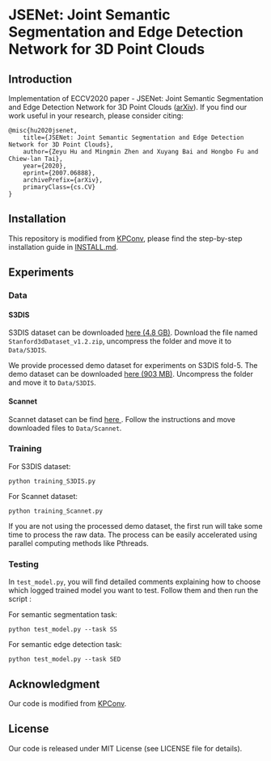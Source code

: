 # JSENet: Joint Semantic Segmentation and Edge Detection Network for 3D Point Clouds
## Introduction
Implementation of ECCV2020 paper - JSENet: Joint Semantic Segmentation and Edge Detection Network for 3D Point Clouds ([arXiv](https://arxiv.org/abs/2007.06888)). If you find our work useful in your research, please consider citing:

```
@misc{hu2020jsenet,
    title={JSENet: Joint Semantic Segmentation and Edge Detection Network for 3D Point Clouds},
    author={Zeyu Hu and Mingmin Zhen and Xuyang Bai and Hongbo Fu and Chiew-lan Tai},
    year={2020},
    eprint={2007.06888},
    archivePrefix={arXiv},
    primaryClass={cs.CV}
}
```

## Installation

This repository is modified from [KPConv](https://github.com/HuguesTHOMAS/KPConv/), please find the step-by-step installation guide in [INSTALL.md](https://github.com/HuguesTHOMAS/KPConv/blob/master/INSTALL.md).

## Experiments

### Data

#### S3DIS

S3DIS dataset can be downloaded <a href="https://goo.gl/forms/4SoGp4KtH1jfRqEj2">here (4.8 GB)</a>. Download the file named `Stanford3dDataset_v1.2.zip`, uncompress the folder and move it to `Data/S3DIS`. 

We provide processed demo dataset for experiments on S3DIS fold-5. The demo dataset can be downloaded <a href="https://drive.google.com/file/d/1Zi8rdgFDWGtlHvaJ9icr6zdi0L4UV02X/view?usp=sharing">here (903 MB)</a>. Uncompress the folder and move it to `Data/S3DIS`.

#### Scannet

Scannet dataset can be find <a href="http://www.scan-net.org/">here </a>. Follow the instructions and move downloaded files to `Data/Scannet`.

### Training
For S3DIS dataset:
    
    python training_S3DIS.py
    
    
For Scannet dataset:
    
    python training_Scannet.py

If you are not using the processed demo dataset, the first run will take some time to process the raw data. The process can be easily accelerated using parallel computing methods like Pthreads.

### Testing

In `test_model.py`, you will find detailed comments explaining how to choose which logged trained model you want to test. Follow them and then run the script :

For semantic segmentation task:

    python test_model.py --task SS

For semantic edge detection task:

    python test_model.py --task SED


## Acknowledgment

Our code is modified from [KPConv](https://github.com/HuguesTHOMAS/KPConv/).

## License
Our code is released under MIT License (see LICENSE file for details).
